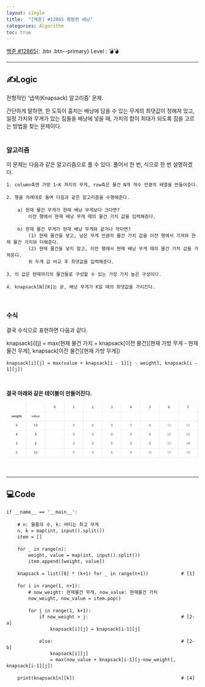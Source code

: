 ```yaml
---
layout: single
title:  "[백준] #12865 평범한 배낭"
categories: Algorithm
toc: true
---
```


[백준 #12865](https://www.acmicpc.net/problem/12865){: .btn .btn--primary}
Level : 💣💣

---

## ✍Logic
전형적인 '냅색(Knapsack) 알고리즘' 문제.  

간단하게 말하면, 한 도둑이 훔치는 배낭에 담을 수 있는 무게의 최댓값이 정해져 있고, 일정 가치와 무게가 있는 짐들을 배낭에 넣을 때, 가치의 합이 최대가 되도록 짐을 고르는 방법을 찾는 문제이다.  
<br>

### 알고리즘
이 문제는 다음과 같은 알고리즘으로 풀 수 있다. 풀어서 한 번, 식으로 한 번 설명하겠다.  

    1. column축엔 가방 1~K 까지의 무게, row축은 물건 N개 개수 만큼의 배열을 만들어준다.

    2. 행을 차례대로 돌며 다음과 같은 알고리즘을 수행해준다.

        a) 현재 물건 무게가 현재 배낭 무게보다 크다면?  
            이전 행에서 현재 배낭 무게 때의 물건 가치 값을 입력해준다.
        
        b) 현재 물건 무게가 현재 배낭 무게와 같거나 작다면?  
            (1) 현재 물건을 넣고, 남은 무게 만큼의 물건 가치 값을 이전 행에서 가져와 현재 물건 가치와 더해준다.
            (2) 현재 물건을 넣지 않고, 이전 행에서 현재 배낭 무게 때의 물건 가치 값을 가져온다.
            위 두개 값 비교 후 최댓값을 입력해준다.

    3. 이 값은 현재까지의 물건들로 구성할 수 있는 가장 가치 높은 구성이다.

    4. knapsack[N][K]는 곧, 배낭 무게가 K일 때의 최댓값을 가리킨다.  
<br>

### 수식
결국 수식으로 표현하면 다음과 같다.  

knapsack[i][j] = max(현재 물건 가치 + knapsack[이전 물건][현재 가방 무게 - 현재 물건 무게], knapsack[이전 물건][현재 가방 무게])  
```
knapsack[i][j] = max(value + knapsack[i - 1][j - weight], knapsack[i - 1][j])
```  
<br>  

**결국 아래와 같은 테이블이 만들어진다.**  

![table](../../photos/for_posts/Baek_12865.PNG)

<br>  

---

## 💻Code

```
if __name__ == '__main__':

    # n: 물품의 수, k: 버티는 최고 무게
    n, k = map(int, input().split())
    item = []

    for _ in range(n):
        weight, value = map(int, input().split())
        item.append([weight, value])

    knapsack = list([0] * (k+1) for _ in range(n+1))            # [1]

    for i in range(1, n+1):
        # now_weight: 현재물건 무게, now_value: 현재물건 가치
        now_weight, now_value = item.pop()

        for j in range(1, k+1):
            if now_weight > j:                                  # [2-a]
                knapsack[i][j] = knapsack[i-1][j]

            else:                                               # [2-b]
                knapsack[i][j] 
                = max(now_value + knapsack[i-1][j-now_weight], knapsack[i-1][j])

    print(knapsack[n][k])                                       # [4]
```
